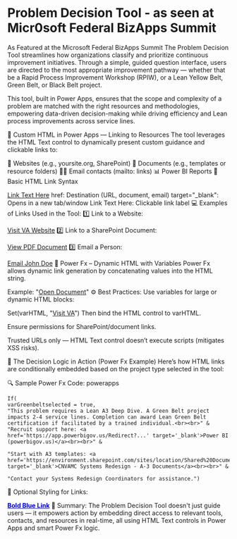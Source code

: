 # Problem Decision Tool - as seen at Micr0soft Federal BizApps Summit

As Featured at the Microsoft Federal BizApps Summit
The Problem Decision Tool streamlines how organizations classify and prioritize continuous improvement initiatives. Through a simple, guided question interface, users are directed to the most appropriate improvement pathway — whether that be a Rapid Process Improvement Workshop (RPIW), or a Lean Yellow Belt, Green Belt, or Black Belt project.

This tool, built in Power Apps, ensures that the scope and complexity of a problem are matched with the right resources and methodologies, empowering data-driven decision-making while driving efficiency and Lean process improvements across service lines.

🧩 Custom HTML in Power Apps — Linking to Resources
The tool leverages the HTML Text control to dynamically present custom guidance and clickable links to:

🔗 Websites (e.g., yoursite.org, SharePoint)
📄 Documents (e.g., templates or resource folders)
👨‍💼 Email contacts (mailto: links)
📊 Power BI Reports
🔗 Basic HTML Link Syntax

<a href="URL_HERE" target="_blank">Link Text Here</a>
href: Destination (URL, document, email)
target="_blank": Opens in a new tab/window
Link Text Here: Clickable link label
💻 Examples of Links Used in the Tool:
1️⃣ Link to a Website:

<a href="https://www.va.gov" target="_blank">Visit VA Website</a>
2️⃣ Link to a SharePoint Document:

<a href="https://yourorg.sharepoint.com/sites/Docs/Shared%20Documents/Example.pdf" target="_blank">View PDF Document</a>
3️⃣ Email a Person:

<a href="mailto:john.doe@va.gov">Email John Doe</a>
🧠 Power Fx – Dynamic HTML with Variables
Power Fx allows dynamic link generation by concatenating values into the HTML string.

Example:
"<a href='https://yourorg.sharepoint.com/sites/Docs/" & FileName.Text & "' target='_blank'>Open Document</a>"
⚙️ Best Practices:
Use variables for large or dynamic HTML blocks:

Set(varHTML, "<a href='https://www.va.gov' target='_blank'>Visit VA</a>")
Then bind the HTML control to varHTML.

Ensure permissions for SharePoint/document links.

Trusted URLs only — HTML Text control doesn’t execute scripts (mitigates XSS risks).

🎯 The Decision Logic in Action (Power Fx Example)
Here’s how HTML links are conditionally embedded based on the project type selected in the tool:

🔍 Sample Power Fx Code:
powerapps


    If(
    varGreenbeltselected = true,
    "This problem requires a Lean A3 Deep Dive. A Green Belt project impacts 2-4 service lines. Completion can award Lean Green Belt certification if facilitated by a trained individual.<br><br>" &
    "Recruit support here: <a href='https://app.powerbigov.us/Redirect?...' target='_blank'>Power BI (powerbigov.us)</a><br><br>" &

    "Start with A3 templates: <a href='https://environment.sharepoint.com/sites/location/Shared%20Documents/...'
    target='_blank'>CNVAMC Systems Redesign - A-3 Documents</a><br><br>" &

    "Contact your Systems Redesign Coordinators for assistance.")
🎨 Optional Styling for Links:

<a href="https://va.gov" style="color:blue; font-weight:bold;" target="_blank">Bold Blue Link</a>
🏁 Summary:
The Problem Decision Tool doesn't just guide users — it empowers action by embedding direct access to relevant tools, contacts, and resources in real-time, all using HTML Text controls in Power Apps and smart Power Fx logic.
